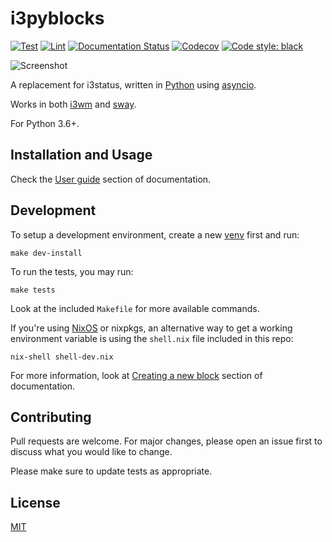 # i3pyblocks

[![Test](https://github.com/thiagokokada/i3pyblocks/workflows/Test/badge.svg)](https://github.com/thiagokokada/i3pyblocks/actions)
[![Lint](https://github.com/thiagokokada/i3pyblocks/workflows/Lint/badge.svg)](https://github.com/thiagokokada/i3pyblocks/actions)
[![Documentation Status](https://readthedocs.org/projects/i3pyblocks/badge/?version=latest)](https://i3pyblocks.readthedocs.io/en/latest/?badge=latest)
[![Codecov](https://codecov.io/gh/thiagokokada/i3pyblocks/branch/master/graph/badge.svg)](https://codecov.io/gh/thiagokokada/i3pyblocks)
[![Code style: black](https://img.shields.io/badge/code%20style-black-000000.svg)](https://github.com/psf/black)

![Screenshot](https://raw.github.com/thiagokokada/i3pyblocks/master/docs/_static/screenshot.png)

A replacement for i3status, written in [Python][python] using [asyncio][asyncio].

Works in both [i3wm][i3wm] and [sway][sway].

For Python 3.6+.

## Installation and Usage

Check the [User guide][user-guide] section of documentation.

## Development

To setup a development environment, create a new [venv][venv] first and run:

```shell
make dev-install
```

To run the tests, you may run:

```shell
make tests
```

Look at the included `Makefile` for more available commands.


If you're using [NixOS][nixos] or nixpkgs, an alternative way to
get a working environment variable is using the `shell.nix` file included in
this repo:

```shell
nix-shell shell-dev.nix
```

For more information, look at [Creating a new block][creating-a-new-block]
section of documentation.

## Contributing

Pull requests are welcome. For major changes, please open an issue first to
discuss what you would like to change.

Please make sure to update tests as appropriate.

## License

[MIT](https://choosealicense.com/licenses/mit/)

[python]: https://www.python.org/
[asyncio]: https://docs.python.org/3/library/asyncio.html
[i3wm]: https://i3wm.org/
[sway]: https://swaywm.org/
[venv]: https://docs.python.org/3/library/venv.html
[user-guide]: https://i3pyblocks.readthedocs.io/en/latest/user-guide.html
[nixos]: https://nixos.org/
[creating-a-new-block]: https://i3pyblocks.readthedocs.io/en/latest/creating-a-new-block.html
